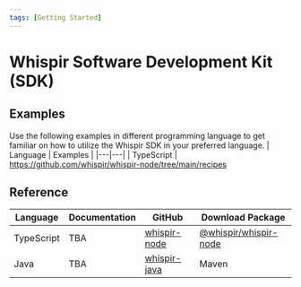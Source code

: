 ```yaml
---
tags: [Getting Started]
---
```


# Whispir Software Development Kit (SDK)


## Examples
Use the following examples in different programming language to get familiar on how to utilize the Whispir SDK in your preferred language.
| Language | Examples |
|---|---|
| TypeScript | https://github.com/whispir/whispir-node/tree/main/recipes

## Reference
| Language | Documentation | GitHub | Download Package
|---|---|---|---|
| TypeScript | TBA | [whispir-node](https://github.com/whispir/whispir-node) | [@whispir/whispir-node](https://www.npmjs.com/package/@whispir/whispir-node) |
| Java | TBA | [whispir-java](https://github.com/whispir/whispir-java) | Maven |